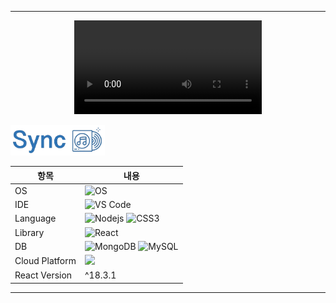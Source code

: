 <hr/>

<div align="center">
  <video src="https://github.com/kang-minjune/Musics-Share/assets/100847512/4f19128a-07a8-406b-8842-92ea7ff24e76" controls="controls" style="max-width: 100%; height: auto;">
    Sync 시연 영상
  </video>
</div>

<div align="left" style="width:30%">
  
  ![image](https://github.com/kang-minjune/Musics-Share/blob/main/Sync%20README%20Banner.png)  

</div>

<div align="right">
  
  | 항목 | 내용 |
  | --- | --- |
  | OS | ![OS](https://img.shields.io/badge/OS-macOS-informational?style=flat-square&logo=apple&logoColor=white) |
  | IDE | ![VS Code](https://img.shields.io/badge/-VS%20Code-007ACC?style=flat-square&logo=visual-studio-code) |
  | Language | ![Nodejs](https://img.shields.io/badge/-Nodejs-black?style=flat-square&logo=Node.js) ![CSS3](https://img.shields.io/badge/-CSS3-1572B6?style=flat-square&logo=css3)|
  | Library | ![React](https://img.shields.io/badge/-React-black?style=flat-square&logo=react) |
  | DB | ![MongoDB](https://img.shields.io/badge/-MongoDB-black?style=flat-square&logo=mongodb) ![MySQL](https://img.shields.io/badge/-MySQL-black?style=flat-square&logo=mysql) |
  | Cloud Platform | <img src="https://img.shields.io/badge/Amazon AWS-232F3E?style=flat-square&logo=amazonaws&logoColor=white"/> |
  | React Version | ^18.3.1 |

</div>

<hr/>
